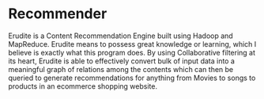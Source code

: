 # Recommender
Erudite is a Content Recommendation Engine built using Hadoop and MapReduce. 
Erudite means to possess great knowledge or learning, which I believe is exactly what this program does.
By using Collaborative filtering at its heart, Erudite is able to effectively convert bulk of input data into a meaningful graph of relations among the contents which can then be queried to generate recommendations for anything from Movies to songs to products in an ecommerce shopping website.
